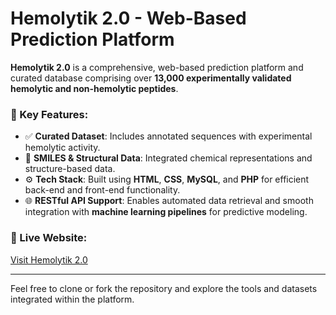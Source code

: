 # Hemolytik 2.0 - Web-Based Prediction Platform

**Hemolytik 2.0** is a comprehensive, web-based prediction platform and curated database comprising over **13,000 experimentally validated hemolytic and non-hemolytic peptides**.

### 🔬 Key Features:
- ✅ **Curated Dataset**: Includes annotated sequences with experimental hemolytic activity.
- 💠 **SMILES & Structural Data**: Integrated chemical representations and structure-based data.
- ⚙️ **Tech Stack**: Built using **HTML**, **CSS**, **MySQL**, and **PHP** for efficient back-end and front-end functionality.
- 🌐 **RESTful API Support**: Enables automated data retrieval and smooth integration with **machine learning pipelines** for predictive modeling.

### 🔗 Live Website:
[Visit Hemolytik 2.0](https://webs.iiitd.edu.in/raghava/hemolytik2/) 

---

Feel free to clone or fork the repository and explore the tools and datasets integrated within the platform.
